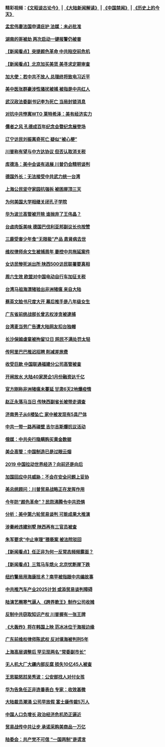 #### 精彩视频：[《文昭谈古论今》](https://github.com/gfw-breaker/wenzhao/blob/master/README.md?t=01200030) | [《大陆新闻解读》](https://github.com/gfw-breaker/ntdtv-comedy/blob/master/README.md?t=01200030) | [《中国禁闻》](https://github.com/gfw-breaker/ntdtv-news/blob/master/README.md?t=01200030) | [《历史上的今天》](https://github.com/gfw-breaker/today-in-history/blob/master/README.md?t=01200030) 

#### [孟宏伟妻法国申请庇护 法媒：未必批准](../pages/nsc413/n10988093.md?t=01200030) 

#### [湖南的哥被劫 两次启动一键报警仍被害](../pages/nsc413/n10988097.md?t=01200030) 

#### [【新闻看点】突提颜色革命 中共陷空前危机](../pages/nsc413/n10988026.md?t=01200030) 

#### [【新闻看点】北京加买美货 美寻求定期审查](../pages/nsc413/n10987864.md?t=01200030) 

#### [加大使：若中共不放人 总理终将致电习近平](../pages/nsc413/n10988091.md?t=01200030) 

#### [美中医张群豪涉性骚扰被捕 被指是中共红人](../pages/nsc413/n10986768.md?t=01200030) 

#### [武汉政法委副书记李为死亡 当局封锁消息](../pages/nsc413/n10985694.md?t=01200030) 

#### [对抗中共悖离WTO 莱特希泽：美有经济实力](../pages/nsc413/n10988015.md?t=01200030) 

#### [儒者之风 孔德成百年纪念会暨纪念展登场](../pages/nsc413/n10987851.md?t=01200030) 

#### [辽宁访民刘振离奇死亡 疑似“被心梗”](../pages/nsc413/n10987870.md?t=01200030) 

#### [川普称有望与中方达协议 但否认取消关税](../pages/nsc413/n10987938.md?t=01200030) 

#### [库德洛：美中会谈有进展 川普仍会精明谈判](../pages/nsc413/n10987906.md?t=01200030) 

#### [德国外长：无法接受中共武力统一台湾](../pages/nsc413/n10987755.md?t=01200030) 

#### [上海公民坚守家园抗强拆 被困屋顶三天](../pages/nsc413/n10987225.md?t=01200030) 

#### [为何美国大学相继关闭孔子学院](../pages/nsc413/n10987695.md?t=01200030) 

#### [华为波兰高管被开除 谁抛弃了王伟晶？](../pages/nsc413/n10987713.md?t=01200030) 

#### [台卤肉饭美味 德国巴伐利亚邦副议长也按赞](../pages/nsc413/n10987717.md?t=01200030) 

#### [三鹿受害少年食“无限极”产品 患肾病去世](../pages/nsc413/n10987194.md?t=01200030) 

#### [维权律师余文生被捕周年 妻控中共拖延案件](../pages/nsc413/n10987707.md?t=01200030) 

#### [女访民惨死派出所 陕西500访民联署要真相](../pages/nsc413/n10986605.md?t=01200030) 


#### [周六生效 欧盟对中国电动自行车加征关税](../pages/nsc413/n10987637.md?t=01200030) 

#### [台湾马祖海漂猪验出非洲猪瘟 来自大陆](../pages/nsc413/n10987492.md?t=01200030) 

#### [蔡英文脸书尺度大开 幕后推手是八年级女生](../pages/nsc413/n10987630.md?t=01200030) 

#### [广东省前统战部长曾志权涉贪被逮捕](../pages/nsc413/n10987256.md?t=01200030) 

#### [台湾麦当劳广告遭大陆网友扣台独帽](../pages/nsc413/n10986999.md?t=01200030) 

#### [长沙保姆虐童被拘留12日 网民不满处罚太轻](../pages/nsc413/n10986979.md?t=01200030) 

#### [传阿里巴巴推迟招聘 削减差旅费](../pages/nsc413/n10986825.md?t=01200030) 

#### [收受巨款 中国联通福建分公司高管被查](../pages/nsc413/n10986977.md?t=01200030) 

#### [开闸放水 大陆40家房企1月份融资达千亿](../pages/nsc413/n10986591.md?t=01200030) 

#### [官方刚称非洲猪瘟未蔓延 甘肃6天2地爆疫情](../pages/nsc413/n10986461.md?t=01200030) 

#### [赵正永落马当日 传陕西副省长被带走调查](../pages/nsc413/n10986726.md?t=01200030) 

#### [济南男子从6楼坠亡 家中被发现有5具尸体](../pages/nsc413/n10986720.md?t=01200030) 

#### [中共一带一路再碰壁 吉尔吉斯爆抗议活动](../pages/nsc413/n10986292.md?t=01200030) 

#### [俄媒：中共央行隐瞒购买黄金数据](../pages/nsc413/n10986524.md?t=01200030) 

#### [美企高管：中国制造已是过眼云烟](../pages/nsc413/n10986529.md?t=01200030) 

#### [2019 中国拉动世界经济？向前还是向后](../pages/nsc413/n10984514.md?t=01200030) 

#### [加国回应中共威胁：不会在安全问题上妥协](../pages/nsc413/n10986394.md?t=01200030) 

#### [美总统顾问：川普贸易战略正在发挥作用](../pages/nsc413/n10986320.md?t=01200030) 

#### [今年防“颜色革命”？民怨沸腾令中共恐惧](../pages/nsc413/n10986275.md?t=01200030) 

#### [分析：美中第六轮贸易谈判 可能成果大推演](../pages/nsc413/n10986382.md?t=01200030) 

#### [涉秦岭违建别墅 陕西再有三官员被查](../pages/nsc413/n10986418.md?t=01200030) 

#### [朱军要求“中止审理”猥亵案 被法院驳回](../pages/nsc413/n10986325.md?t=01200030) 

#### [【新闻看点】任正非为何一反常态频频露面？](../pages/nsc413/n10986037.md?t=01200030) 

#### [【新闻看点】三驾马车熄火 北京忧断崖下跌](../pages/nsc413/n10985700.md?t=01200030) 

#### [纽约警局用海康技术？南早被指跟中共编故事](../pages/nsc413/n10986039.md?t=01200030) 

#### [中共推汽车产业2025计划 或添贸易谈判障碍](../pages/nsc413/n10985839.md?t=01200030) 

#### [陆演艺圈寒气逼人 《跨界歌王》制作公司收摊](../pages/nsc413/n10986124.md?t=01200030) 

#### [反制中共窃取知识产权 川普握有一张王牌](../pages/nsc413/n10986046.md?t=01200030) 

#### [《大轰炸》将在韩国上映 范冰冰位于海报边缘](../pages/nsc413/n10985894.md?t=01200030) 

#### [广东前维权律师陈武权 反对填海被判刑5年](../pages/nsc413/n10986226.md?t=01200030) 

#### [上海高层调整后 罕见现两名“常委副市长”](../pages/nsc413/n10985934.md?t=01200030) 

#### [无人机大厂大疆内部反腐 损失10亿45人被查](../pages/nsc413/n10986148.md?t=01200030) 

#### [王思聪怒怼吴秀波：公安部找人对付女孩](../pages/nsc413/n10986117.md?t=01200030) 

#### [华为告急任正非连番表白 专家：收效甚微](../pages/nsc413/n10985868.md?t=01200030) 

#### [大陆裁员潮涌 公司早放假 富士康传裁5万人](../pages/nsc413/n10985994.md?t=01200030) 

#### [中国人口负增长 政治经济危机恐正逼近](../pages/nsc413/n10985692.md?t=01200030) 

#### [贸易战传中共让步 承诺采购美商品一万亿](../pages/nsc413/n10985900.md?t=01200030) 

#### [陆委会：共产党不可信 “一国两制”是谎言](../pages/nsc413/n10985432.md?t=01200030) 


